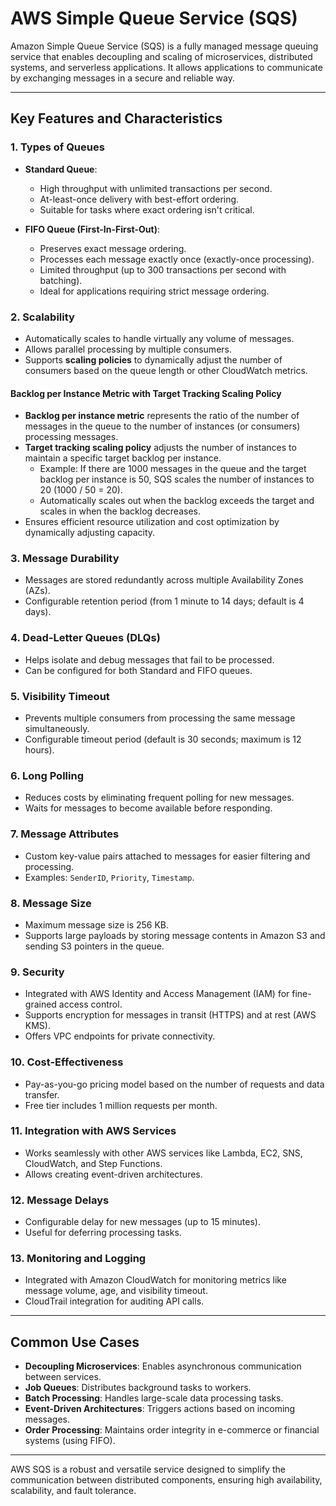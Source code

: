# AWS Simple Queue Service (SQS)

Amazon Simple Queue Service (SQS) is a fully managed message queuing service that enables decoupling and scaling of microservices, distributed systems, and serverless applications. It allows applications to communicate by exchanging messages in a secure and reliable way.

---

## Key Features and Characteristics

### **1. Types of Queues**

- **Standard Queue**:

  - High throughput with unlimited transactions per second.
  - At-least-once delivery with best-effort ordering.
  - Suitable for tasks where exact ordering isn't critical.

- **FIFO Queue (First-In-First-Out)**:
  - Preserves exact message ordering.
  - Processes each message exactly once (exactly-once processing).
  - Limited throughput (up to 300 transactions per second with batching).
  - Ideal for applications requiring strict message ordering.

### **2. Scalability**

- Automatically scales to handle virtually any volume of messages.
- Allows parallel processing by multiple consumers.
- Supports **scaling policies** to dynamically adjust the number of consumers based on the queue length or other CloudWatch metrics.

#### Backlog per Instance Metric with Target Tracking Scaling Policy

- **Backlog per instance metric** represents the ratio of the number of messages in the queue to the number of instances (or consumers) processing messages.
- **Target tracking scaling policy** adjusts the number of instances to maintain a specific target backlog per instance.
  - Example: If there are 1000 messages in the queue and the target backlog per instance is 50, SQS scales the number of instances to 20 (1000 / 50 = 20).
  - Automatically scales out when the backlog exceeds the target and scales in when the backlog decreases.
- Ensures efficient resource utilization and cost optimization by dynamically adjusting capacity.

### **3. Message Durability**

- Messages are stored redundantly across multiple Availability Zones (AZs).
- Configurable retention period (from 1 minute to 14 days; default is 4 days).

### **4. Dead-Letter Queues (DLQs)**

- Helps isolate and debug messages that fail to be processed.
- Can be configured for both Standard and FIFO queues.

### **5. Visibility Timeout**

- Prevents multiple consumers from processing the same message simultaneously.
- Configurable timeout period (default is 30 seconds; maximum is 12 hours).

### **6. Long Polling**

- Reduces costs by eliminating frequent polling for new messages.
- Waits for messages to become available before responding.

### **7. Message Attributes**

- Custom key-value pairs attached to messages for easier filtering and processing.
- Examples: `SenderID`, `Priority`, `Timestamp`.

### **8. Message Size**

- Maximum message size is 256 KB.
- Supports large payloads by storing message contents in Amazon S3 and sending S3 pointers in the queue.

### **9. Security**

- Integrated with AWS Identity and Access Management (IAM) for fine-grained access control.
- Supports encryption for messages in transit (HTTPS) and at rest (AWS KMS).
- Offers VPC endpoints for private connectivity.

### **10. Cost-Effectiveness**

- Pay-as-you-go pricing model based on the number of requests and data transfer.
- Free tier includes 1 million requests per month.

### **11. Integration with AWS Services**

- Works seamlessly with other AWS services like Lambda, EC2, SNS, CloudWatch, and Step Functions.
- Allows creating event-driven architectures.

### **12. Message Delays**

- Configurable delay for new messages (up to 15 minutes).
- Useful for deferring processing tasks.

### **13. Monitoring and Logging**

- Integrated with Amazon CloudWatch for monitoring metrics like message volume, age, and visibility timeout.
- CloudTrail integration for auditing API calls.

---

## Common Use Cases

- **Decoupling Microservices**: Enables asynchronous communication between services.
- **Job Queues**: Distributes background tasks to workers.
- **Batch Processing**: Handles large-scale data processing tasks.
- **Event-Driven Architectures**: Triggers actions based on incoming messages.
- **Order Processing**: Maintains order integrity in e-commerce or financial systems (using FIFO).

---

AWS SQS is a robust and versatile service designed to simplify the communication between distributed components, ensuring high availability, scalability, and fault tolerance.
